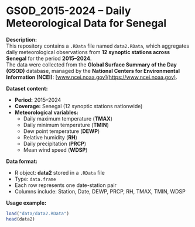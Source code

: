 # GSOD_2015-2024 – Daily Meteorological Data for Senegal

**Description:**  
This repository contains a `.RData` file named `data2.RData`, which aggregates daily meteorological observations from **12 synoptic stations across Senegal** for the period **2015–2024**.  
The data were collected from the **Global Surface Summary of the Day (GSOD)** database, managed by the **National Centers for Environmental Information (NCEI)**: [www.ncei.noaa.gov](https://www.ncei.noaa.gov).

**Dataset content:**
- **Period:** 2015–2024
- **Coverage:** Senegal (12 synoptic stations nationwide)
- **Meteorological variables:**
  - Daily maximum temperature (**TMAX**)
  - Daily minimum temperature (**TMIN**)
  - Dew point temperature (**DEWP**)
  - Relative humidity (**RH**)
  - Daily precipitation (**PRCP**)
  - Mean wind speed (**WDSP**)

**Data format:**
- R object: **data2** stored in a `.RData` file
- Type: `data.frame`
- Each row represents one date-station pair
- Columns include: Station, Date, DEWP, PRCP, RH, TMAX, TMIN, WDSP

**Usage example:**
```r
load("data/data2.RData")
head(data2)
